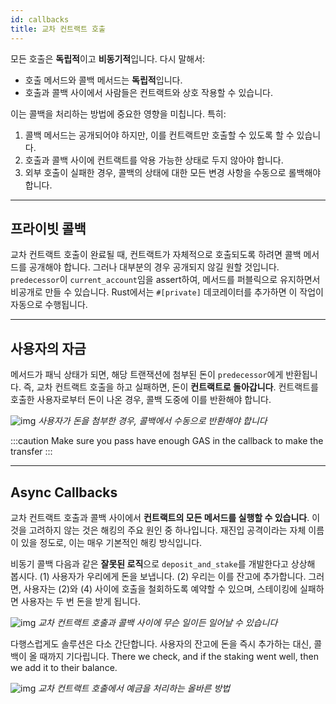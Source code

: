 ```yaml
---
id: callbacks
title: 교차 컨트랙트 호출
---
```


모든 호출은 **독립적**이고 **비동기적**입니다. 다시 말해서:

- 호출 메서드와 콜백 메서드는 **독립적**입니다.
- 호출과 콜백 사이에서 사람들은 컨트랙트와 상호 작용할 수 있습니다.

이는 콜백을 처리하는 방법에 중요한 영향을 미칩니다. 특히:

1. 콜백 메서드는 공개되어야 하지만, 이를 컨트랙트만 호출할 수 있도록 할 수 있습니다.
2. 호출과 콜백 사이에 컨트랙트를 악용 가능한 상태로 두지 않아야 합니다.
3. 외부 호출이 실패한 경우, 콜백의 상태에 대한 모든 변경 사항을 수동으로 롤백해야 합니다.

---

## 프라이빗 콜백

교차 컨트랙트 호출이 완료될 때, 컨트랙트가 자체적으로 호출되도록 하려면 콜백 메서드를 공개해야 합니다. 그러나 대부분의 경우 공개되지 않길 원할 것입니다. `predecessor`이 `current_account`임을 assert하여, 메서드를 퍼블릭으로 유지하면서 비공개로 만들 수 있습니다. Rust에서는 `#[private]` 데코레이터를 추가하면 이 작업이 자동으로 수행됩니다.

---

## 사용자의 자금

메서드가 패닉 상태가 되면, 해당 트랜잭션에 첨부된 돈이 `predecessor`에게 반환됩니다. 즉, 교차 컨트랙트 호출을 하고 실패하면, 돈이 **컨트랙트로 돌아갑니다**. 컨트랙트를 호출한 사용자로부터 돈이 나온 경우, 콜백 도중에 이를 반환해야 합니다.

![img](https://miro.medium.com/max/1400/1*Hp4TOcaBqm9LS0wkgWw3nA.png) _사용자가 돈을 첨부한 경우, 콜백에서 수동으로 반환해야 합니다_

:::caution
Make sure you pass have enough GAS in the callback to make the transfer
:::

---

## Async Callbacks

교차 컨트랙트 호출과 콜백 사이에서 **컨트랙트의 모든 메서드를 실행할 수 있습니다**. 이것을 고려하지 않는 것은 해킹의 주요 원인 중 하나입니다. 재진입 공격이라는 자체 이름이 있을 정도로, 이는 매우 기본적인 해킹 방식입니다.

비동기 콜백 다음과 같은 **잘못된 로직**으로 `deposit_and_stake`를 개발한다고 상상해 봅시다. (1) 사용자가 우리에게 돈을 보냅니다. (2) 우리는 이를 잔고에 추가합니다. 그러면, 사용자는 (2)와 (4) 사이에 호출을 철회하도록 예약할 수 있으며, 스테이킹에 실패하면 사용자는 두 번 돈을 받게 됩니다.

![img](https://miro.medium.com/max/1400/1*VweWHQYGLBa70uceiWHLQA.png) _교차 컨트랙트 호출과 콜백 사이에 무슨 일이든 일어날 수 있습니다_

다행스럽게도 솔루션은 다소 간단합니다. 사용자의 잔고에 돈을 즉시 추가하는 대신, 콜백이 올 때까지 기다립니다. There we check, and if the staking went well, then we add it to their balance.

![img](https://miro.medium.com/max/1400/1*o0YVDCp_7l-L3njJMGhU4w.png) _교차 컨트랙트 호출에서 예금을 처리하는 올바른 방법_
